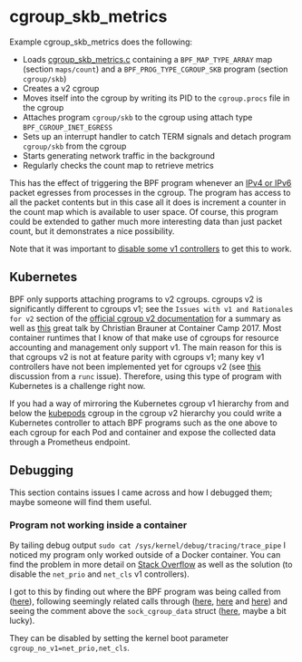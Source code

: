 # cgroup_skb_metrics

Example cgroup_skb_metrics does the following:
- Loads [cgroup_skb_metrics.c](../bpf/cgroup_skb_metrics.c) containing a `BPF_MAP_TYPE_ARRAY` map (section `maps/count`) and a `BPF_PROG_TYPE_CGROUP_SKB` program (section `cgroup/skb`)
- Creates a v2 cgroup
- Moves itself into the cgroup by writing its PID to the `cgroup.procs` file in the cgroup
- Attaches program `cgroup/skb` to the cgroup using attach type `BPF_CGROUP_INET_EGRESS`
- Sets up an interrupt handler to catch TERM signals and detach program `cgroup/skb` from the cgroup
- Starts generating network traffic in the background
- Regularly checks the count map to retrieve metrics

This has the effect of triggering the BPF program whenever an [IPv4 or IPv6](https://elixir.bootlin.com/linux/v4.18/source/kernel/bpf/cgroup.c#L491) packet egresses from processes in the cgroup. The program has access to all the packet contents but in this case all it does is increment a counter in the count map which is available to user space. Of course, this program could be extended to gather much more interesting data than just packet count, but it demonstrates a nice possibility.

Note that it was important to [disable some v1 controllers](../vagrant-setup.sh) to get this to work. 

## Kubernetes

BPF only supports attaching programs to v2 cgroups. cgroups v2 is significantly different to cgroups v1; see the `Issues with v1 and Rationales for v2` section of the [official cgroup v2 documentation](https://www.kernel.org/doc/Documentation/cgroup-v2.txt) for a summary as well as [this](https://www.youtube.com/watch?v=P6Xnm0IhiSo) great talk by Christian Brauner at Container Camp 2017. Most container runtimes that I know of that make use of cgroups for resource accounting and management only support v1. The main reason for this is that cgroups v2 is not at feature parity with cgroups v1; many key v1 controllers have not been implemented yet for cgroups v2 (see [this](https://github.com/opencontainers/runc/issues/654) discussion from a `runc` issue). Therefore, using this type of program with Kubernetes is a challenge right now.

If you had a way of mirroring the Kubernetes cgroup v1 hierarchy from and below the [kubepods](https://github.com/kubernetes/community/blob/master/contributors/design-proposals/node/node-allocatable.md#recommended-cgroups-setup) cgroup in the cgroup v2 hierarchy you could write a Kubernetes controller to attach BPF programs such as the one above to each cgroup for each Pod and container and expose the collected data through a Prometheus endpoint.

## Debugging

This section contains issues I came across and how I debugged them; maybe someone will find them useful.

### Program not working inside a container

By tailing debug output `sudo cat /sys/kernel/debug/tracing/trace_pipe` I noticed my program only worked outside of a Docker container. You can find the problem in more detail on [Stack Overflow](https://stackoverflow.com/questions/55646983/why-does-my-bpf-prog-type-cgroup-skb-program-not-work-in-a-container) as well as the solution (to disable the `net_prio` and `net_cls` v1 controllers).

I got to this by finding out where the BPF program was being called from ([here](https://elixir.bootlin.com/linux/v4.18/source/net/ipv4/ip_output.c#L297)), following seemingly related calls through ([here](https://elixir.bootlin.com/linux/v4.18/source/include/linux/bpf-cgroup.h#L85), [here](https://elixir.bootlin.com/linux/v4.18/source/kernel/bpf/cgroup.c#L515) and [here](https://elixir.bootlin.com/linux/v4.18/source/include/linux/cgroup.h#L772)) and seeing the comment above the `sock_cgroup_data` struct ([here](https://elixir.bootlin.com/linux/v4.18/source/include/linux/cgroup-defs.h#L735), maybe a bit lucky).

They can be disabled by setting the kernel boot parameter `cgroup_no_v1=net_prio,net_cls`.